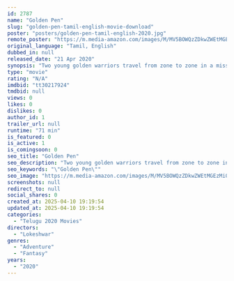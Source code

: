 ```yaml
---
id: 2787
name: "Golden Pen"
slug: "golden-pen-tamil-english-movie-download"
poster: "posters/golden-pen-tamil-english-2020.jpg"
remote_poster: "https://m.media-amazon.com/images/M/MV5BOWQzZDkwZWEtMGEzMi00YTdhLTgzNjUtNjM0ZDc1MDdjZWMzXkEyXkFqcGdeQXVyMTEwNjIzNzkx._V1_SX300.jpg"
original_language: "Tamil, English"
dubbed_in: null
released_date: "21 Apr 2020"
synopsis: "Two young golden warriors travel from zone to zone in a mission to retrieve an unknown mysterious hidden object, which was hidden underground 100 years ago. While they face difficult, horrific, shocking adventures on their travel,..."
type: "movie"
rating: "N/A"
imdbid: "tt30217924"
tmdbid: null
views: 0
likes: 0
dislikes: 0
author_id: 1
trailer_url: null
runtime: "71 min"
is_featured: 0
is_active: 1
is_comingsoon: 0
seo_title: "Golden Pen"
seo_description: "Two young golden warriors travel from zone to zone in a mission to retrieve an unknown mysterious hidden object, which was hidden underground 100 years ago. While they face difficult, horrific, shocking adventures on their travel,..."
seo_keywords: "\"Golden Pen\""
seo_image: "https://m.media-amazon.com/images/M/MV5BOWQzZDkwZWEtMGEzMi00YTdhLTgzNjUtNjM0ZDc1MDdjZWMzXkEyXkFqcGdeQXVyMTEwNjIzNzkx._V1_SX300.jpg"
screenshots: null
redirect_to: null
social_shares: 0
created_at: 2025-04-10 19:19:54
updated_at: 2025-04-10 19:19:54
categories:
  - "Telugu 2020 Movies"
directors:
  - "Lokeshwar"
genres:
  - "Adventure"
  - "Fantasy"
years:
  - "2020"
---
```

